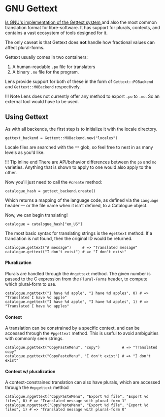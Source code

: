 # GNU Gettext
[Is GNU's implementation of the Gettext system ](https://www.gnu.org/software/gettext/) and also the most common translation format for libre-software. It has support for plurals, contexts, and contains a vast ecosystem of tools designed for it. 

The only caveat is that Gettext does **not** handle how fractional values can affect plural-forms. 

Gettext usually comes in two containers: 

  1. A human-readable `.po` file for translators 
  2. A binary `.mo` file for the program.

Lens provide support for both of these in the form of  `Gettext::POBackend` and `Gettext::MOBackend` respectively.

!!! Note
    Lens does not currently offer any method to export `.po` to `.mo`. So an external tool would have to be used. 

## Using Gettext

As with all backends, the first step is to initialize it with the locale directory. 

```crystal
gettext_backend = Gettext::MOBackend.new("locales")

```

Locale files are searched with the `**` glob, so feel free to nest in as many levels as you'd like.

!!! Tip inline end
    There are API/behavior differences between the `po` and `mo` varieties. Anything that is shown to apply to one would also apply to the other.

Now you'll just need to call the `#create` method:

```crystal
catalogue_hash = gettext_backend.create()
```

Which returns a mapping of the language code, as defined via the `Language` header — or the file name when it isn't defined, to a Catalogue object. 

Now, we can begin translating!
```crystal
catalogue = catalogue_hash["en_US"]
```

The most basic syntax for translating strings is the `#gettext` method. If a translation is not found, then the original ID would be returned.

```crystal
catalogue.gettext("A message")     # => "Translated message"
catalogue.gettext("I don't exist") # => "I don't exist"
```

#### Pluralization

Plurals are handled through the `#ngettext` method. The given number is passed to the C expression from the `Plural-Forms` header, to compute which plural-form to use.

```crystal
catalogue.ngettext("I have %d apple", "I have %d apples", 0) # => "Translated I have %d apple"
catalogue.ngettext("I have %d apple", "I have %d apples", 1) # => "Translated I have %d apples"
```

#### Context

A translation can be constrained by a specific context, and can be accessed through the `#pgettext` method. This is useful to avoid ambiguities with commonly seen strings.

```crystal
catalogue.pgettext("CopyPasteMenu", "copy")          # => "Translated copy"
catalogue.pgettext("CopyPasteMenu", "I don't exist") # => "I don't exist"
```

#### Context w/ pluralization

A context-constrained translation can also have plurals, which are accessed through the `#npgettext` method
```crystal
catalogue.npgettext("CopyPasteMenu", "Export %d file", "Export %d files", 0) # => "Translated message with plural-form 1"
catalogue.npgettext("CopyPasteMenu", "Export %d file", "Export %d files", 1) # => "Translated message with plural-form 0"
```